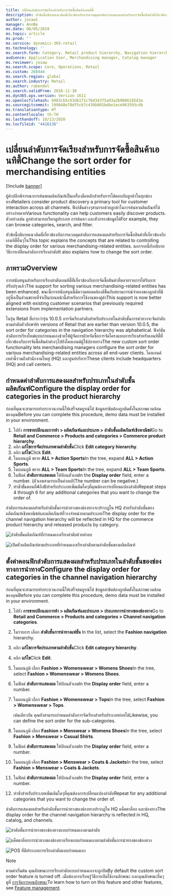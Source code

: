 ```yaml
---
title: เปลี่ยนลำดับการจัดเรียงสำหรับการจัดซื้อสินค้าเอนทิตี้
description: หัวข้อนี้อธิบายแนวคิดที่เกี่ยวข้องกับการควบคุมลำดับการแสดงผลสำหรับการจัดซื้อสินค้าที่เกี่ยวข้องกับเอนทิตี้อื่นๆใน Dynamics 365 Commerce
author: josaw1
manager: AnnBe
ms.date: 08/05/2019
ms.topic: article
ms.prod: ''
ms.service: dynamics-365-retail
ms.technology: ''
ms.search.form: Category, Retail product hierarchy, Navigation hierarchy
audience: Application User, Merchandising manager, Catalog manager
ms.reviewer: josaw
ms.search.scope: Core, Operations, Retail
ms.custom: 268444
ms.search.region: global
ms.search.industry: Retail
ms.author: rubendel
ms.search.validFrom: 2016-11-30
ms.dyn365.ops.version: Version 1611
ms.openlocfilehash: b983cb5c63db171c76d34375a93a2b9086185d3a
ms.sourcegitcommit: 199848e78df5cb7c439b001bdbe1ece963593cdb
ms.translationtype: HT
ms.contentlocale: th-TH
ms.lasthandoff: 10/13/2020
ms.locfileid: "4416136"
---
```

# <a name="change-the-sort-order-for-merchandising-entities"></a><span data-ttu-id="d7dd6-103">เปลี่ยนลำดับการจัดเรียงสำหรับการจัดซื้อสินค้าเอนทิตี้</span><span class="sxs-lookup"><span data-stu-id="d7dd6-103">Change the sort order for merchandising entities</span></span>


[!include [banner](includes/banner.md)]

<span data-ttu-id="d7dd6-104">ผู้ค้าปลีกพิจารณาการค้นพบผลิตภัณฑ์เป็นเครื่องมือหลักสำหรับการโต้ตอบกับลูกค้าในทุกช่องทาง</span><span class="sxs-lookup"><span data-stu-id="d7dd6-104">Retailers consider product discovery a primary tool for customer interaction across all channels.</span></span> <span data-ttu-id="d7dd6-105">ฟังก์ชันต่างๆสามารถช่วยลูกค้าในการค้นหาผลิตภัณฑ์ได้อย่างง่ายดาย</span><span class="sxs-lookup"><span data-stu-id="d7dd6-105">Various functionality can help customers easily discover products.</span></span> <span data-ttu-id="d7dd6-106">ตัวอย่างเช่น ลูกค้าสามารถเรียกดูประเภท การค้นหา เเละตัวกรองข้อมูลได้</span><span class="sxs-lookup"><span data-stu-id="d7dd6-106">For example, they can browse categories, search, and filter.</span></span>

<span data-ttu-id="d7dd6-107">หัวข้อนี้อธิบายแนวคิดที่เกี่ยวข้องกับการควบคุมลำดับการแสดงผลสำหรับการจัดซื้อสินค้าที่เกี่ยวข้องกับเอนทิตี้อื่นๆใน</span><span class="sxs-lookup"><span data-stu-id="d7dd6-107">This topic explains the concepts that are related to controlling the display order for various merchandising-related entities.</span></span> <span data-ttu-id="d7dd6-108">นอกจากนี้ยังอธิบายวิธีการเปลี่ยนลำดับการเรียงลำดับ</span><span class="sxs-lookup"><span data-stu-id="d7dd6-108">It also explains how to change the sort order.</span></span>

## <a name="overview"></a><span data-ttu-id="d7dd6-109">ภาพรวม</span><span class="sxs-lookup"><span data-stu-id="d7dd6-109">Overview</span></span>

<span data-ttu-id="d7dd6-110">การสนับสนุนสำหรับการเรียงลำดับเอนทิตี้ที่เกี่ยวข้องกับการจัดซื้อสินค้าที่หลายรายการได้รับการปรับปรุงแล้ว</span><span class="sxs-lookup"><span data-stu-id="d7dd6-110">The support for sorting various merchandising-related entities has been enhanced.</span></span> <span data-ttu-id="d7dd6-111">ขณะนี้การสนับสนุนนี้มีความสอดคล้องดีขึ้นกับสถานการณ์จำลองของลูกค้าที่มีอยู่ซึ่งเป็นส่วนขยายที่จำเป็นก่อนหน้านี้สำหรับการใช้งานของคู่ค้า</span><span class="sxs-lookup"><span data-stu-id="d7dd6-111">This support is now better aligned with existing customer scenarios that previously required extensions from implementation partners.</span></span>

<span data-ttu-id="d7dd6-112">ในรุ่น Retail ที่เก่ากว่ารุ่น 10.0.5 การจัดเรียงลำดับสำหรับประเภทในลำดับชั้นการนำทางจะจัดลำดับตามลำดับตัวอักษร</span><span class="sxs-lookup"><span data-stu-id="d7dd6-112">In versions of Retail that are earlier than version 10.0.5, the sort order for categories in the navigation hierarchy was alphabetical.</span></span> <span data-ttu-id="d7dd6-113">ฟังก์ชันลำดับการเรียงใหม่แบบกำหนดเองช่วยให้ผู้จัดการฝ่ายจัดซื้อการจัดโครงแบบการเรียงสำหรับเอนทิตี้ที่เกี่ยวข้องกับการจัดซื้อสินค้าต่างๆไปยังไคลเอนต์ผู้ใช้ปลายทาง</span><span class="sxs-lookup"><span data-stu-id="d7dd6-113">The new custom sort order functionality lets merchandising managers configure the sort order for various merchandising-related entities across all end-user clients.</span></span> <span data-ttu-id="d7dd6-114">ไคลเอนต์เหล่านี้รวมถึงสำนักงานใหญ่ (HQ) และศูนย์บริการ</span><span class="sxs-lookup"><span data-stu-id="d7dd6-114">These clients include headquarters (HQ) and call centers.</span></span>

## <a name="configure-the-display-order-for-categories-in-the-product-hierarchy"></a><span data-ttu-id="d7dd6-115">กำหนดค่าลำดับการแสดงผลสำหรับประเภทในลำดับชั้นผลิตภัณฑ์</span><span class="sxs-lookup"><span data-stu-id="d7dd6-115">Configure the display order for categories in the product hierarchy</span></span>

<span data-ttu-id="d7dd6-116">ก่อนที่คุณจะสามารถทำกระบวนงานนี้ให้เสร็จสมบูรณ์ได้ ข้อมูลสาธิตต้องถูกติดตั้งในสภาพแวดล้อมของคุณ</span><span class="sxs-lookup"><span data-stu-id="d7dd6-116">Before you can complete this procedure, demo data must be installed in your environment.</span></span>

1. <span data-ttu-id="d7dd6-117">ไปยัง **การขายปลีกและการค้า \> ผลิตภัณฑ์และประเภท \> ลำดับชั้นผลิตภัณฑ์เชิงพาณิชย์**</span><span class="sxs-lookup"><span data-stu-id="d7dd6-117">Go to **Retail and Commerce \> Products and categories \> Commerce product hierarchy**.</span></span>
2. <span data-ttu-id="d7dd6-118">คลิก **แก้ไขการจัดประเภทตามลำดับชั้น**</span><span class="sxs-lookup"><span data-stu-id="d7dd6-118">Click **Edit category hierarchy**.</span></span>
3. <span data-ttu-id="d7dd6-119">คลิก **แก้ไข**</span><span class="sxs-lookup"><span data-stu-id="d7dd6-119">Click **Edit**.</span></span>
4. <span data-ttu-id="d7dd6-120">ในเเผนภูมิ ขยาย **ALL \> Action Sports**</span><span class="sxs-lookup"><span data-stu-id="d7dd6-120">In the tree, expand **ALL \> Action Sports**.</span></span>
5. <span data-ttu-id="d7dd6-121">ในเเผนภูมิ ขยาย **ALL \> Team Sports**</span><span class="sxs-lookup"><span data-stu-id="d7dd6-121">In the tree, expand **ALL \> Team Sports**.</span></span>
6. <span data-ttu-id="d7dd6-122">ในฟิลด์ **ลำดับการเเสดงผล** ให้ป้อนตัวเลข</span><span class="sxs-lookup"><span data-stu-id="d7dd6-122">In the **Display order** field, enter a number.</span></span> <span data-ttu-id="d7dd6-123">(ตัวเลขสามารถเป็นค่าลบ)</span><span class="sxs-lookup"><span data-stu-id="d7dd6-123">(The number can be negative.)</span></span>
7. <span data-ttu-id="d7dd6-124">ทำซ้ำขั้นตอนที่4ถึง6สำหรับประเภทเพิ่มเติมใดๆที่คุณต้องการเปลี่ยนแปลงลำดับ</span><span class="sxs-lookup"><span data-stu-id="d7dd6-124">Repeat steps 4 through 6 for any additional categories that you want to change the order of.</span></span>

<span data-ttu-id="d7dd6-125">ลำดับการแสดงผลสำหรับลำดับชั้นการนำทางของช่องทางจะปรากฏใน HQ สำหรับลำดับชั้นของผลิตภัณฑ์เชิงพาณิชย์และผลิตภัณฑ์ที่วางจำหน่ายตามประเภท</span><span class="sxs-lookup"><span data-stu-id="d7dd6-125">The display order for the channel navigation hierarchy will be reflected in HQ for the commerce product hierarchy and released products by category.</span></span>

![ลำดับชั้นผลิตภัณฑ์ที่กำหนดเองเรียงลำดับด้วยค่าลบ](./media/RetailProductHierarchyCustomSortedWithNegativeValues.png)

![เปิดตัวผลิตภัณฑ์ตามประเภทที่กำหนดเองเรียงลำดับตามลำดับชั้นของผลิตภัณฑ์](./media/ReleasedProductsByCategoryCustomSortedBasedOnRetailProductHierarchy.png)

## <a name="configure-the-display-order-for-categories-in-the-channel-navigation-hierarchy"></a><span data-ttu-id="d7dd6-128">ตั้งค่าคอนฟิกลำดับการแสดงผลสำหรับประเภทในลำดับชั้นของช่องทางการนำทาง</span><span class="sxs-lookup"><span data-stu-id="d7dd6-128">Configure the display order for categories in the channel navigation hierarchy</span></span>

<span data-ttu-id="d7dd6-129">ก่อนที่คุณจะสามารถทำกระบวนงานนี้ให้เสร็จสมบูรณ์ได้ ข้อมูลสาธิตต้องถูกติดตั้งในสภาพแวดล้อมของคุณ</span><span class="sxs-lookup"><span data-stu-id="d7dd6-129">Before you can complete this procedure, demo data must be installed in your environment.</span></span>

1. <span data-ttu-id="d7dd6-130">ไปยัง **การขายปลีกและการค้า \> ผลิตภัณฑ์และประเภท \> ประเภทการนำทางของช่องทาง**</span><span class="sxs-lookup"><span data-stu-id="d7dd6-130">Go to **Retail and Commerce \> Products and categories \> Channel navigation categories**.</span></span>
2. <span data-ttu-id="d7dd6-131">ในรายการ เลือก **ลำดับชั้นการนำทางแฟชั่น** </span><span class="sxs-lookup"><span data-stu-id="d7dd6-131">In the list, select the **Fashion navigation** hierarchy.</span></span>
3. <span data-ttu-id="d7dd6-132">คลิก **แก้ไขการจัดประเภทตามลำดับชั้น**</span><span class="sxs-lookup"><span data-stu-id="d7dd6-132">Click **Edit category hierarchy**.</span></span>
4. <span data-ttu-id="d7dd6-133">คลิก **แก้ไข**</span><span class="sxs-lookup"><span data-stu-id="d7dd6-133">Click **Edit**.</span></span>
5. <span data-ttu-id="d7dd6-134">ในแผนภูมิ เลือก **Fashion \> Womenswear \> Womens Shoes**</span><span class="sxs-lookup"><span data-stu-id="d7dd6-134">In the tree, select **Fashion \> Womenswear \> Womens Shoes**.</span></span>
6. <span data-ttu-id="d7dd6-135">ในฟิลด์ **ลำดับการเเสดงผล** ให้ป้อนตัวเลข</span><span class="sxs-lookup"><span data-stu-id="d7dd6-135">In the **Display order** field, enter a number.</span></span>
7. <span data-ttu-id="d7dd6-136">ในแผนภูมิ เลือก **Fashion \> Womenswear \> Tops**</span><span class="sxs-lookup"><span data-stu-id="d7dd6-136">In the tree, select **Fashion \> Womenswear \> Tops**.</span></span>

    <span data-ttu-id="d7dd6-137">เช่นเดียวกัน คุณยังสามารถกำหนดลำดับการจัดเรียงสำหรับประเภทย่อยได้</span><span class="sxs-lookup"><span data-stu-id="d7dd6-137">Likewise, you can define the sort order for the sub-categories.</span></span>

8. <span data-ttu-id="d7dd6-138">ในแผนภูมิ เลือก **Fashion \> Menswear \> Womens Shoes**</span><span class="sxs-lookup"><span data-stu-id="d7dd6-138">In the tree, select **Fashion \> Menswear \> Casual Shirts**.</span></span>
9. <span data-ttu-id="d7dd6-139">ในฟิลด์ **ลำดับการเเสดงผล** ให้ป้อนตัวเลข</span><span class="sxs-lookup"><span data-stu-id="d7dd6-139">In the **Display order** field, enter a number.</span></span>
10. <span data-ttu-id="d7dd6-140">ในแผนภูมิ เลือก **Fashion \> Menswear \> Coats & Jackets**</span><span class="sxs-lookup"><span data-stu-id="d7dd6-140">In the tree, select **Fashion \> Menswear \> Coats & Jackets**.</span></span>
11. <span data-ttu-id="d7dd6-141">ในฟิลด์ **ลำดับการเเสดงผล** ให้ป้อนตัวเลข</span><span class="sxs-lookup"><span data-stu-id="d7dd6-141">In the **Display order** field, enter a number.</span></span>
12. <span data-ttu-id="d7dd6-142">ทำซ้ำสำหรับประเภทเพิ่มเติมใดๆที่คุณต้องการเปลี่ยนแปลงลำดับ</span><span class="sxs-lookup"><span data-stu-id="d7dd6-142">Repeat for any additional categories that you want to change the order of.</span></span>

<span data-ttu-id="d7dd6-143">ลำดับการแสดงผลสำหรับลำดับชั้นการนำทางของช่องทางปรากฏใน HQ แค็ตตาล็อก และช่องทาง</span><span class="sxs-lookup"><span data-stu-id="d7dd6-143">The display order for the channel navigation hierarchy is reflected in HQ, catalog, and channels.</span></span>

![ลำดับชั้นการนำทางของช่องทางเเบบกำหนดเองตามลำดับ](./media/ChannelNavCustomSorted.png)

![แค็ตตาล็อกการนำทางของช่องทางเรียงเเบบกำหนดเองตามลำดับชั้นการนำทางของช่องทาง](./media/CatalogNavHierarchyCustomSortedBasedOnChannelNav.png)

![POS ที่มีประเภทการเรียงลำดับแบบกำหนดเอง](./media/POSChannelCategoriesCustomSorted.png)

> [!NOTE]
> <span data-ttu-id="d7dd6-147">ตามค่าเริ่มต้น คุณลักษณะการเรียงลำดับเเบบกำหนดเองจะถูกปิด</span><span class="sxs-lookup"><span data-stu-id="d7dd6-147">By default the custom sort order feature is turned off.</span></span> <span data-ttu-id="d7dd6-148">เมื่อต้องการเรียนรู้วิธีการเปิดใช้งานลักษณะ เเละคุณลักษณะอื่นๆ ดูที่ [การจัดการคุณลักษณะ](https://docs.microsoft.com/dynamics365/unified-operations/fin-and-ops/get-started/feature-management/feature-management-overview)</span><span class="sxs-lookup"><span data-stu-id="d7dd6-148">To learn how to turn on this feature and other features, see [Feature management](https://docs.microsoft.com/dynamics365/unified-operations/fin-and-ops/get-started/feature-management/feature-management-overview).</span></span>
